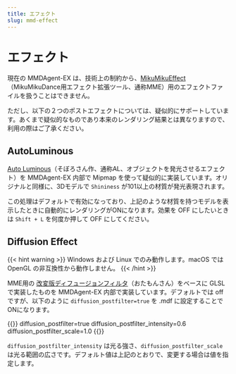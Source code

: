```yaml
---
title: エフェクト
slug: mmd-effect
---
```

# エフェクト

現在の MMDAgent-EX は、技術上の制約から、[MikuMikuEffect](https://w.atwiki.jp/vpvpwiki/pages/219.html#id_d854d03f)（MikuMikuDance用エフェクト拡張ツール、通称MME）用のエフェクトファイルを扱うことはできません。

ただし、以下の２つのポストエフェクトについては、疑似的にサポートしています。あくまで疑似的なものであり本来のレンダリング結果とは異なりますので、利用の際はご了承ください。

## AutoLuminous

[Auto Luminous](https://www.nicovideo.jp/watch/sm16087751)（そぼろさん作、通称AL、オブジェクトを発光させるエフェクト）を MMDAgent-EX 内部で Mipmap を使って疑似的に実装しています。オリジナルと同様に、3Dモデルで `Shininess` が101以上の材質が発光表現されます。

この処理はデフォルトで有効になっており、上記のような材質を持つモデルを表示したときに自動的にレンダリングがONになります。効果を OFF にしたいときは `Shift + L` を何度か押して OFF にしてください。

## Diffusion Effect

{{< hint warning >}}
Windows および Linux でのみ動作します。macOS では OpenGL の非互換性から動作しません。
{{< /hint >}}

MME用の [改変版ディフュージョンフィルタ](https://okoneya.jp/mme_study/index.php?o_Diffusion)（おたもんさん）をベースに GLSL で実装したものを MMDAgent-EX 内部で実装しています。デフォルトでは off ですが、以下のように `diffusion_postfilter=true` を .mdf に設定することでONになります。

{{<mdf>}}
diffusion_postfilter=true
diffusion_postfilter_intensity=0.6
diffusion_postfilter_scale=1.0
{{</mdf>}}

`diffusion_postfilter_intensity` は光る強さ、`diffusion_postfilter_scale` は光る範囲の広さです。デフォルト値は上記のとおりで、変更する場合は値を指定します。
